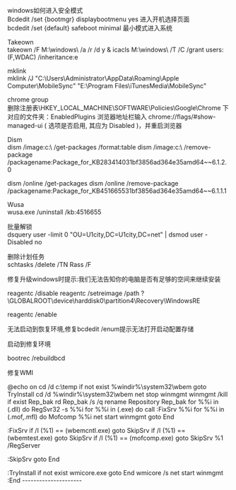 windows如何进入安全模式  
Bcdedit /set {bootmgr} displaybootmenu yes 进入开机选择页面  
bcdedit /set {default} safeboot minimal 最小模式进入系统  

Takeown   
takeown /F M:\windows\ /a /r /d y & icacls M:\windows\  /T /C /grant users:(F,WDAC) /inheritance:e

mklink   
mklink /J "C:\Users\Administrator\AppData\Roaming\Apple Computer\MobileSync" "E:\Program Files\iTunesMedia\MobileSync"

chrome group   
删除注册表\HKEY_LOCAL_MACHINE\SOFTWARE\Policies\Google\Chrome 下对应的文件夹：EnabledPlugins 浏览器地址栏输入 chrome://flags/#show-managed-ui ( 选项是否启用, 其应为 Disabled )，并重启浏览器

Dism   
dism /image:c:\ /get-packages /format:table dism /image:c:\ /remove-package /packagename:Package_for_KB283414031bf3856ad364e35amd64~~6.1.2.0 

dism /online /get-packages dism /online /remove-package /packagename:Package_for_KB451665531bf3856ad364e35amd64~~6.1.1.1

Wusa   
wusa.exe /uninstall /kb:4516655


批量解锁   
dsquery user  -limit 0 "OU=U1city,DC=U1city,DC=net" | dsmod user -Disabled no

删除计划任务   
schtasks /delete /TN Rass /F

修复升级windows时提示:我们无法告知你的电脑是否有足够的空间来继续安装  

reagentc /disable  reagentc /setreimage /path \?\GLOBALROOT\device\harddisk0\partition4\Recovery\WindowsRE

reagentc /enable

无法启动到恢复环境,修复bcdedit /enum提示无法打开启动配置存储   

启动到修复环境   

bootrec /rebuildbcd   

修复WMI   

@echo on  cd /d c:\temp if not exist %windir%\system32\wbem goto TryInstall cd /d %windir%\system32\wbem net stop winmgmt winmgmt /kill if exist Rep_bak rd Rep_bak /s /q rename Repository Rep_bak for %%i in (.dll) do RegSvr32 -s %%i for %%i in (.exe) do call :FixSrv %%i for %%i in (.mof,.mfl) do Mofcomp %%i net start winmgmt goto End

:FixSrv if /I (%1) == (wbemcntl.exe) goto SkipSrv if /I (%1) == (wbemtest.exe) goto SkipSrv if /I (%1) == (mofcomp.exe) goto SkipSrv %1 /RegServer

:SkipSrv goto End

:TryInstall if not exist wmicore.exe goto End wmicore /s net start winmgmt :End --------------------- 
